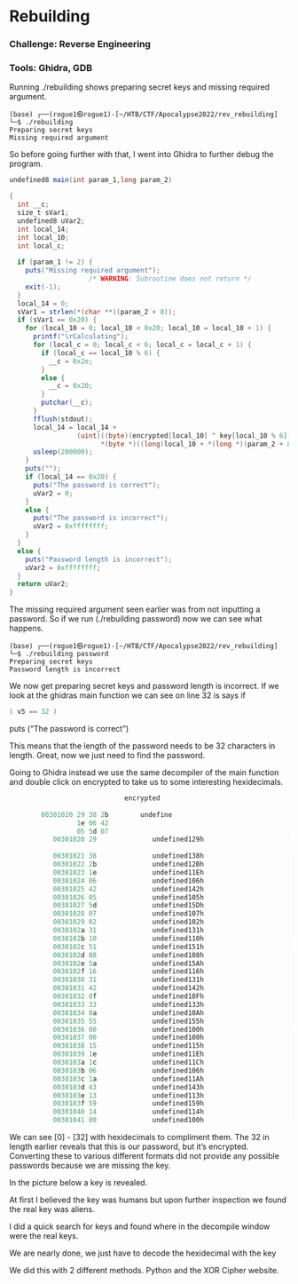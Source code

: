 # Rebuilding

### Challenge: Reverse Engineering

### Tools: Ghidra, GDB

Running ./rebuilding shows preparing secret keys and missing required argument.

```console
(base) ┌──(rogue1㉿rogue1)-[~/HTB/CTF/Apocalypse2022/rev_rebuilding]
└─$ ./rebuilding                                 
Preparing secret keys
Missing required argument
```


So before going further with that, I went into Ghidra to further debug the program.

```cs
undefined8 main(int param_1,long param_2)

{
  int __c;
  size_t sVar1;
  undefined8 uVar2;
  int local_14;
  int local_10;
  int local_c;
  
  if (param_1 != 2) {
    puts("Missing required argument");
                    /* WARNING: Subroutine does not return */
    exit(-1);
  }
  local_14 = 0;
  sVar1 = strlen(*(char **)(param_2 + 8));
  if (sVar1 == 0x20) {
    for (local_10 = 0; local_10 < 0x20; local_10 = local_10 + 1) {
      printf("\rCalculating");
      for (local_c = 0; local_c < 6; local_c = local_c + 1) {
        if (local_c == local_10 % 6) {
          __c = 0x2e;
        }
        else {
          __c = 0x20;
        }
        putchar(__c);
      }
      fflush(stdout);
      local_14 = local_14 +
                 (uint)((byte)(encrypted[local_10] ^ key[local_10 % 6]) ==
                       *(byte *)((long)local_10 + *(long *)(param_2 + 8)));
      usleep(200000);
    }
    puts("");
    if (local_14 == 0x20) {
      puts("The password is correct");
      uVar2 = 0;
    }
    else {
      puts("The password is incorrect");
      uVar2 = 0xffffffff;
    }
  }
  else {
    puts("Password length is incorrect");
    uVar2 = 0xffffffff;
  }
  return uVar2;
}
```



The missing required argument seen earlier was from not inputting a password. So if we run (./rebuilding password) now we can see what happens.
~~~console
(base) ┌──(rogue1㉿rogue1)-[~/HTB/CTF/Apocalypse2022/rev_rebuilding]
└─$ ./rebuilding password                        
Preparing secret keys
Password length is incorrect
~~~                               
We now get preparing secret keys and password length is incorrect.
If we look at the ghidras main function we can see on line 32 is says if 
~~~cs
( v5 == 32 )
~~~
puts (“The password is correct”)

This means that the length of the password needs to be 32 characters in length. Great, now we just need to find the password.

Going to Ghidra instead we use the same decompiler of the main function and double click on encrypted to take us to some interesting hexidecimals.
~~~cs
                             encrypted                                       XREF[3]:     Entry Point(*), main:00100964(*), 
                                                                                          main:0010096b(R)  
        00301020 29 38 2b        undefine
                 1e 06 42 
                 05 5d 07 
           00301020 29              undefined129h                     [0]                               XREF[3]:     Entry Point(*), main:00100964(*), 
                                                                                                                     main:0010096b(R)  
           00301021 38              undefined138h                     [1]
           00301022 2b              undefined12Bh                     [2]
           00301023 1e              undefined11Eh                     [3]
           00301024 06              undefined106h                     [4]
           00301025 42              undefined142h                     [5]
           00301026 05              undefined105h                     [6]
           00301027 5d              undefined15Dh                     [7]
           00301028 07              undefined107h                     [8]
           00301029 02              undefined102h                     [9]
           0030102a 31              undefined131h                     [10]
           0030102b 10              undefined110h                     [11]
           0030102c 51              undefined151h                     [12]
           0030102d 08              undefined108h                     [13]
           0030102e 5a              undefined15Ah                     [14]
           0030102f 16              undefined116h                     [15]
           00301030 31              undefined131h                     [16]
           00301031 42              undefined142h                     [17]
           00301032 0f              undefined10Fh                     [18]
           00301033 33              undefined133h                     [19]
           00301034 0a              undefined10Ah                     [20]
           00301035 55              undefined155h                     [21]
           00301036 00              undefined100h                     [22]
           00301037 00              undefined100h                     [23]
           00301038 15              undefined115h                     [24]
           00301039 1e              undefined11Eh                     [25]
           0030103a 1c              undefined11Ch                     [26]
           0030103b 06              undefined106h                     [27]
           0030103c 1a              undefined11Ah                     [28]
           0030103d 43              undefined143h                     [29]
           0030103e 13              undefined113h                     [30]
           0030103f 59              undefined159h                     [31]
           00301040 14              undefined114h                     [32]
           00301041 00              undefined100h                     [33]
~~~

We can see [0] - [32] with hexidecimals to compliment them. The 32 in length earlier reveals that this is our password, but it’s encrypted. Converting these to various different formats did not provide any possible passwords because we are missing the key.

In the picture below a key is revealed.



At first I believed the key was humans but upon further inspection we found the real key was aliens.

I did a quick search for keys and found where in the decompile window were the real keys.













We are nearly done, we just have to decode the hexidecimal with the key

We did this with 2 different methods. Python and the XOR Cipher website.

